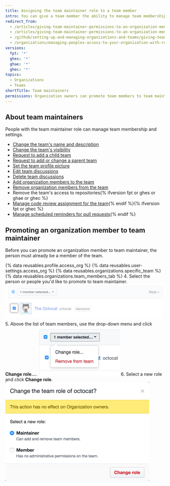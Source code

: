 ```yaml
---
title: Assigning the team maintainer role to a team member
intro: You can give a team member the ability to manage team membership and settings by assigning the team maintainer role.
redirect_from:
  - /articles/giving-team-maintainer-permissions-to-an-organization-member-early-access-program
  - /articles/giving-team-maintainer-permissions-to-an-organization-member
  - /github/setting-up-and-managing-organizations-and-teams/giving-team-maintainer-permissions-to-an-organization-member
  - /organizations/managing-peoples-access-to-your-organization-with-roles/giving-team-maintainer-permissions-to-an-organization-member
versions:
  fpt: '*'
  ghes: '*'
  ghae: '*'
  ghec: '*'
topics:
  - Organizations
  - Teams
shortTitle: Team maintainers
permissions: Organization owners can promote team members to team maintainers.
---
```


## About team maintainers

People with the team maintainer role can manage team membership and settings.

- [Change the team's name and description](/articles/renaming-a-team)
- [Change the team's visibility](/articles/changing-team-visibility)
- [Request to add a child team](/articles/requesting-to-add-a-child-team)
- [Request to add or change a parent team](/articles/requesting-to-add-or-change-a-parent-team)
- [Set the team profile picture](/articles/setting-your-team-s-profile-picture)
- [Edit team discussions](/articles/managing-disruptive-comments/#editing-a-comment)
- [Delete team discussions](/articles/managing-disruptive-comments/#deleting-a-comment)
- [Add organization members to the team](/articles/adding-organization-members-to-a-team)
- [Remove organization members from the team](/articles/removing-organization-members-from-a-team)
- Remove the team's access to repositories{% ifversion fpt or ghes or ghae or ghec %}
- [Manage code review assignment for the team](/organizations/organizing-members-into-teams/managing-code-review-assignment-for-your-team){% endif %}{% ifversion fpt or ghec %}
- [Manage scheduled reminders for pull requests](/organizations/organizing-members-into-teams/managing-scheduled-reminders-for-your-team){% endif %}


## Promoting an organization member to team maintainer

Before you can promote an organization member to team maintainer, the person must already be a member of the team.

{% data reusables.profile.access_org %}
{% data reusables.user-settings.access_org %}
{% data reusables.organizations.specific_team %}
{% data reusables.organizations.team_members_tab %}
4. Select the person or people you'd like to promote to team maintainer.
![Check box next to organization member](/assets/images/help/teams/team-member-check-box.png)
5. Above the list of team members, use the drop-down menu and click **Change role...**.
![Drop-down menu with option to change role](/assets/images/help/teams/bulk-edit-drop-down.png)
6. Select a new role and click **Change role**.
![Radio buttons for Maintainer or Member roles](/assets/images/help/teams/team-role-modal.png)
